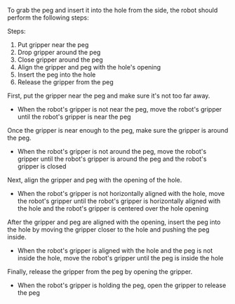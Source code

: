 To grab the peg and insert it into the hole from the side, the robot should perform the following steps:

Steps: 
1. Put gripper near the peg 
2. Drop gripper around the peg 
3. Close gripper around the peg 
4. Align the gripper and peg with the hole's opening 
5. Insert the peg into the hole
6. Release the gripper from the peg

First, put the gripper near the peg and make sure it's not too far away.
- When the robot's gripper is not near the peg, move the robot's gripper until the robot's gripper is near the peg

Once the gripper is near enough to the peg, make sure the gripper is around the peg.
- When the robot's gripper is not around the peg, move the robot's gripper until the robot's gripper is around the peg and the robot's gripper is closed

Next, align the gripper and peg with the opening of the hole.
- When the robot's gripper is not horizontally aligned with the hole, move the robot's gripper until the robot's gripper is horizontally aligned with the hole and the robot's gripper is centered over the hole opening

After the gripper and peg are aligned with the opening, insert the peg into the hole by moving the gripper closer to the hole and pushing the peg inside.
- When the robot's gripper is aligned with the hole and the peg is not inside the hole, move the robot's gripper until the peg is inside the hole

Finally, release the gripper from the peg by opening the gripper.
- When the robot's gripper is holding the peg, open the gripper to release the peg